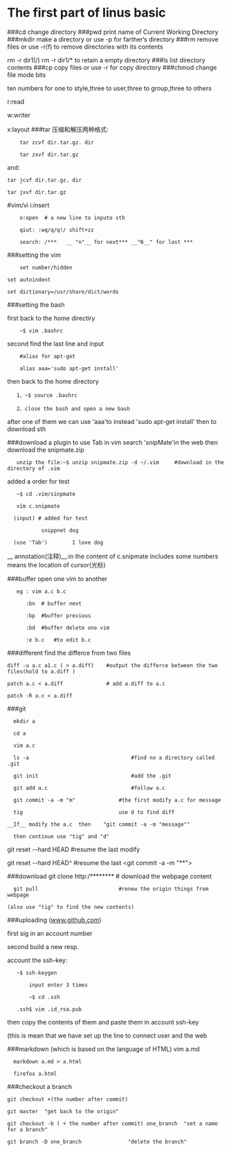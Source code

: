 # The first part of linus basic

###cd
   change directory
###pwd
   print name of Current Working Directory
###mkdir
   make  a directory or use -p for farther‘s directory
###rm
   remove files or use -r(f) to remove directories with its contents

   rm -r dir1(/)  rm -r dir1/* to retain a empty directory
###ls
   list directory contents
###cp
   copy files or use -r for copy directory
###chmod
   change file mode bits

   ten numbers for one to style,three to user,three to group,three to others

   r:read 
 
   w:writer 
 
   x:layout
###tar
 压缩和解压两种格式:  

        tar zcvf dir.tar.gz. dir 

        tar zxvf dir.tar.gz    

and:

	tar jcvf dir.tar.gz. dir

	tar jxvf dir.tar.gz

#vim/vi
        i:insert  
    
        o:open  # a new line to inputo sth    
    
        qiut: :wq/q/q!/ shift+zz
  
        search: /***   __ "n"__ for next*** __"N__" for last ***
  
###setting the vim

        set number/hidden

	set autoindent

	set dictionary=/usr/share/dict/words
	
###setting the bash

first back to the home directiry 
     
        ~$ vim .bashrc

second find the last line and input

        #alias for apt-get

        alias aaa='sudo apt-get install'

then  back to the home directory

       1、~$ source .bashrc

       2、close the bash and open a new bash 

after one of them we can use 'aaa'to instead 'sudo apt-get install' then to download sth

###download a plugin to use Tab in vim
       search 'snipMate'in the web then download the snipmate.zip

       unzip the file:~$ unzip snipmate.zip -d ~/.vim     #download in the directory of .vim

added a order for test

       ~$ cd .vim/sinpmate

       vim c.snipmate

      (input) # added for test

               snippnet dog

      (use 'Tab')        I love dog       
__ annotation(注释)__:in the content of c.snipmate includes some numbers means the location of cursor(光标)

###buffer
open one vim to another

	   eg : vim a.c b.c

	      :bn  # buffer next

	      :bp  #buffer previous

	      :bd  #buffer delete one vim

	      :e b.c   #to edit b.c
###different
find the differce from two files

	diff -u a.c a1.c ( > a.diff)    #output the differce between the two files(hold to a.diff ) 

	patch a.c < a.diff              # add a.diff to a.c

	patch -R a.c < a.diff

###git

	  mkdir a                            

	  cd a                              

	  vim a.c                            

	  ls -a                                 #find no a directory called .git

	  git init                              #add the .git

	  git add a.c                           #follow a.c

	  git commit -a -m "m"              #the first modify a.c for message

	  tig                               use d to find diff

	__If__ modify the a.c  then    "git commit -a -m "message"" 

	  then continue use "tig" and "d"

git reset --hard HEAD             #resume the last modify

git reset --hard HEAD^            #resume the last <git commit -a -m "**">

###download
	  git clone http:/********          # download the webpage content

	  git pull                          #renew the origin things from webpage

	(also use "tig" to find the new contents)
###uploading
(www.github.com)
 
 first sig in an account number
 
 second build a new resp.
 
 account the ssh-key:
        
	   ~$ ssh-keygen

    	   input enter 3 times

           ~$ cd .ssh
	
	   .ssh$ vim .id_rsa.pub
	
then copy the contents of them and paste them in account ssh-key 

(this is mean that we have set up the line to  connect user and the web    

###markdown
(which is based on the language of HTML)
	  vim a.md 

	  markdown a.md > a.html

	  firefox a.html

###checkout a branch

	git checkout +(the number after commit) 

	git master  "get back to the origin"

	git checkout -b ( + the number after commit) one_branch  "set a name for a branch"

	git branch -D one_branch               "delete the branch"



